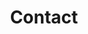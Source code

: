 ---
title: "Contact"
description : "this is a meta description"

office:
  title : "Central Office"
  mobile : "06468680528"
  email : "Azoriguard@.gmail.com"
  location : "South Africa,Johannesburg"
  content : "We are located in Johannesburg and deliver all over south africa, for exports please send us a detailed
             email of your location and the request product."

# opennig hour
opennig_hour:
  title : "Opening Hours"
  day_time:
    - "Monday: 8:00 – 19:00"
    - "Tuesday: 8:00 – 19:00"
    - "Wednesday: 8:00 – 19:00"
    - "Thursday: 8:00 – 19:00"
    - "Friday: 8:00 – 19:00"
    - "Saturday: 19:30 – 00:00"
    - "sunday: 8:00 – 19:00"
    
draft: false
---